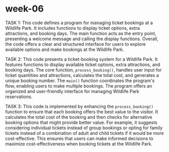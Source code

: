 # week-06
TASK 1:
This code defines a program for managing ticket bookings at a Wildlife Park. It includes functions to display ticket options, extra attractions, and booking days. The main function acts as the entry point, presenting a welcome message and calling the display functions. Overall, the code offers a clear and structured interface for users to explore available options and make bookings at the Wildlife Park.

TASK 2:
This code presents a ticket-booking system for a Wildlife Park. It features functions to display available ticket options, extra attractions, and booking days. The core function, `process_booking()`, handles user input for ticket quantities and attractions, calculates the total cost, and generates a unique booking number. The `main()` function coordinates the program's flow, enabling users to make multiple bookings. The program offers an organized and user-friendly interface for managing Wildlife Park reservations.

TASK 3:
This code is implemented by enhancing the `process_booking()` function to ensure that each booking offers the best value to the visitor. It calculates the total cost of the booking and then checks for alternative booking options that might provide better value. For example, it suggests considering individual tickets instead of group bookings or opting for family tickets instead of a combination of adult and child tickets if it would be more cost-effective. This ensures that users can make informed decisions to maximize cost-effectiveness when booking tickets at the Wildlife Park.
